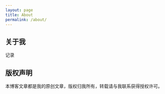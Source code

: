 ```yaml
---
layout: page
title: About
permalink: /about/
---
```


## 关于我


记录

## 版权声明

本博客文章都是我的原创文章，版权归我所有，转载请与我联系获得授权许可。
